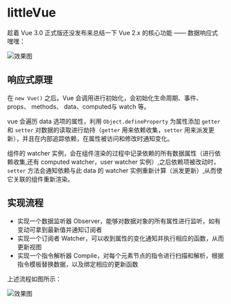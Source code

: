 # littleVue

趁着 Vue 3.0 正式版还没发布来总结一下 Vue 2.x 的核心功能 —— 数据响应式
嘿嘿：

![效果图](https://linsizao.gitee.io/images/littleVue1.gif)


## 响应式原理

在 `new Vue()` 之后。Vue 会调用进行初始化，会初始化生命周期、事件、props、 methods、 data、computed与 watch 等。

vue 会遍历 data 选项的属性，利用 `Object.defineProperty` 为属性添加 `getter` 和 `setter` 对数据的读取进行劫持（`getter` 用来依赖收集，`setter` 用来派发更新），并且在内部追踪依赖，在属性被访问和修改时通知变化。

组件的 watcher 实例，会在组件渲染的过程中记录依赖的所有数据属性（进行依赖收集,还有 computed watcher，user watcher 实例）,之后依赖项被改动时，`setter` 方法会通知依赖与此 data 的 watcher 实例重新计算（派发更新）,从而使它关联的组件重新渲染。


## 实现流程

+ 实现一个数据监听器 Observer，能够对数据对象的所有属性进行监听，如有变动可拿到最新值并通知订阅者
+ 实现一个订阅者 Watcher，可以收到属性的变化通知并执行相应的函数，从而更新视图
+ 实现一个指令解析器 Compile，对每个元素节点的指令进行扫描和解析，根据指令模板替换数据，以及绑定相应的更新函数

上述流程如图所示：

![效果图](https://linsizao.gitee.io/images/littleVue2.jpg)
